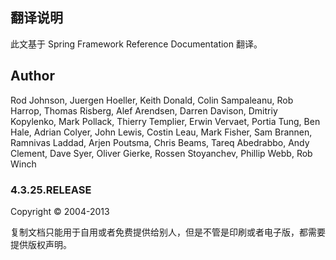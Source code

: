 ## 翻译说明

此文基于 Spring Framework Reference Documentation 翻译。

## Author

Rod Johnson, Juergen Hoeller, Keith Donald, Colin Sampaleanu, Rob Harrop, Thomas Risberg, Alef Arendsen, Darren Davison, Dmitriy Kopylenko, Mark Pollack, Thierry Templier, Erwin Vervaet, Portia Tung, Ben Hale, Adrian Colyer, John Lewis, Costin Leau, Mark Fisher, Sam Brannen, Ramnivas Laddad, Arjen Poutsma, Chris Beams, Tareq Abedrabbo, Andy Clement, Dave Syer, Oliver Gierke, Rossen Stoyanchev, Phillip Webb, Rob Winch

### 4.3.25.RELEASE

Copyright © 2004-2013

复制文档只能用于自用或者免费提供给别人，但是不管是印刷或者电子版，都需要提供版权声明。

